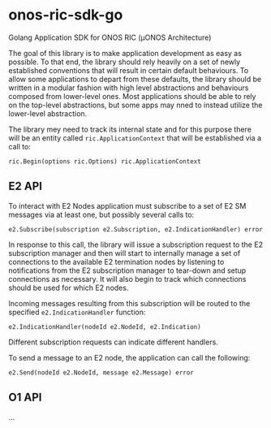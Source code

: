 # onos-ric-sdk-go
Golang Application SDK for ONOS RIC (µONOS Architecture)

The goal of this library is to make application development as easy as possible. To that end, the library should rely 
heavily on a set of newly established conventions that will result in certain default behaviours. 
To allow some applications to depart from these defaults, the library should be written in a modular 
fashion with high level abstractions and behaviours composed from lower-level ones. Most applications should be able
to rely on the top-level abstractions, but some apps may nned to instead utilize the lower-level abstraction.

The library mey need to track its internal state and for this purpose there will be an entity called `ric.ApplicationContext`
that will be established via a call to:

`ric.Begin(options ric.Options) ric.ApplicationContext`

## E2 API
To interact with E2 Nodes application must subscribe to a set of E2 SM messages via at least one, but possibly several calls to:

`e2.Subscribe(subscription e2.Subscription, e2.IndicationHandler) error`

In response to this call, the library will issue a subscription request to the E2 subscription manager and then will 
start to internally manage a set of connections to the available E2 termination nodes by listening to notifications from 
the E2 subscription manager to tear-down and setup connections as necessary. It will also begin to track which connections should
be used for which E2 nodes.

Incoming messages resulting from this subscription will be routed to the specified `e2.IndicationHandler` function:

`e2.IndicationHandler(nodeId e2.NodeId, e2.Indication)`

Different subscription requests can indicate different handlers.

To send a message to an E2 node, the application can call the following:

`e2.Send(nodeId e2.NodeId, message e2.Message) error`

## O1 API
...